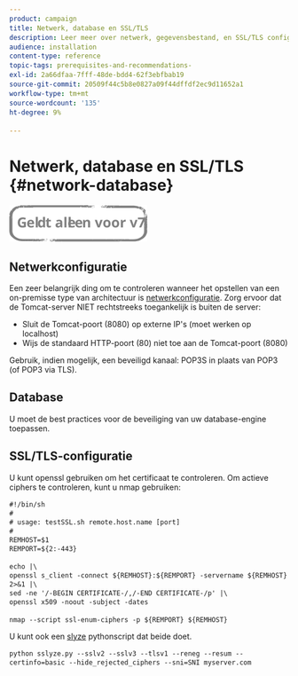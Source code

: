 ```yaml
---
product: campaign
title: Netwerk, database en SSL/TLS
description: Leer meer over netwerk, gegevensbestand, en SSL/TLS configuratie beste praktijken.
audience: installation
content-type: reference
topic-tags: prerequisites-and-recommendations-
exl-id: 2a66dfaa-7fff-48de-bdd4-62f3ebfbab19
source-git-commit: 20509f44c5b8e0827a09f44dffdf2ec9d11652a1
workflow-type: tm+mt
source-wordcount: '135'
ht-degree: 9%

---
```


# Netwerk, database en SSL/TLS {#network-database}

![](../../assets/v7-only.svg)

## Netwerkconfiguratie

Een zeer belangrijk ding om te controleren wanneer het opstellen van een on-premisse type van architectuur is [netwerkconfiguratie](../../installation/using/network-configuration.md). Zorg ervoor dat de Tomcat-server NIET rechtstreeks toegankelijk is buiten de server:

* Sluit de Tomcat-poort (8080) op externe IP&#39;s (moet werken op localhost)
* Wijs de standaard HTTP-poort (80) niet toe aan de Tomcat-poort (8080)

Gebruik, indien mogelijk, een beveiligd kanaal: POP3S in plaats van POP3 (of POP3 via TLS).

## Database

U moet de best practices voor de beveiliging van uw database-engine toepassen.

## SSL/TLS-configuratie

U kunt openssl gebruiken om het certificaat te controleren. Om actieve ciphers te controleren, kunt u nmap gebruiken:

```
#!/bin/sh
#
# usage: testSSL.sh remote.host.name [port]
#
REMHOST=$1
REMPORT=${2:-443}
 
echo |\
openssl s_client -connect ${REMHOST}:${REMPORT} -servername ${REMHOST} 2>&1 |\
sed -ne '/-BEGIN CERTIFICATE-/,/-END CERTIFICATE-/p' |\
openssl x509 -noout -subject -dates
   
nmap --script ssl-enum-ciphers -p ${REMPORT} ${REMHOST}
```

U kunt ook een [slyze](https://github.com/nabla-c0d3/sslyze/releases) pythonscript dat beide doet.

```
python sslyze.py --sslv2 --sslv3 --tlsv1 --reneg --resum --certinfo=basic --hide_rejected_ciphers --sni=SNI myserver.com
```
